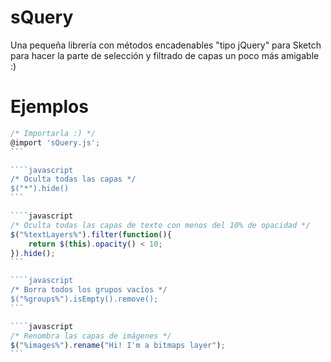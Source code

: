 # sQuery
Una pequeña librería con métodos encadenables "tipo jQuery" para Sketch para hacer la parte de selección y filtrado de capas un poco más amigable :)


# Ejemplos
````javascript
/* Importarla :) */
@import 'sQuery.js';
```

````javascript
/* Oculta todas las capas */
$("*").hide()
```

````javascript
/* Oculta todas las capas de texto con menos del 10% de opacidad */
$("%textLayers%").filter(function(){
    return $(this).opacity() < 10;
}).hide();
```

````javascript
/* Borra todos los grupos vacíos */
$("%groups%").isEmpty().remove();
```

````javascript
/* Renombra las capas de imágenes */
$("%images%").rename("Hi! I'm a bitmaps layer");
```
